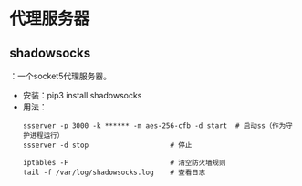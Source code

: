 # 代理服务器



## shadowsocks

：一个socket5代理服务器。

- 安装：pip3 install shadowsocks
- 用法：
    ```shell
    ssserver -p 3000 -k ****** -m aes-256-cfb -d start  # 启动ss（作为守护进程运行）
    ssserver -d stop                    # 停止

    iptables -F                         # 清空防火墙规则
    tail -f /var/log/shadowsocks.log    # 查看日志
    ```
